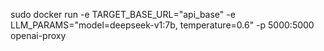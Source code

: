 sudo docker run -e TARGET_BASE_URL="api_base" -e LLM_PARAMS="model=deepseek-v1:7b, temperature=0.6" -p 5000:5000 openai-proxy
